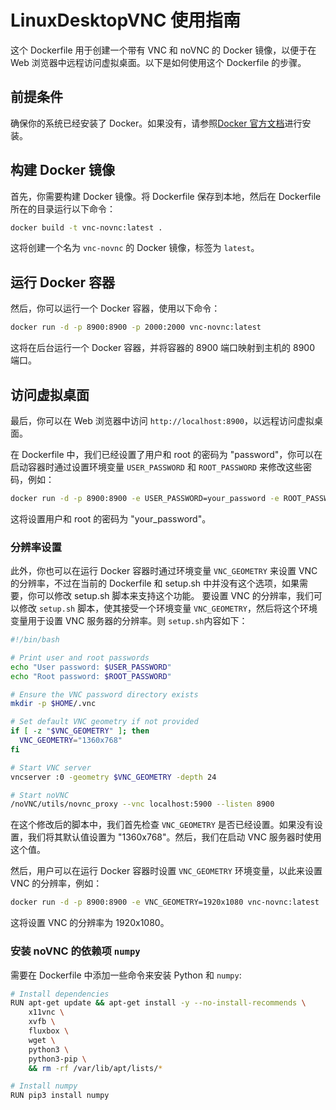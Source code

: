 # LinuxDesktopVNC 使用指南

这个 Dockerfile 用于创建一个带有 VNC 和 noVNC 的 Docker 镜像，以便于在 Web 浏览器中远程访问虚拟桌面。以下是如何使用这个 Dockerfile 的步骤。

## 前提条件

确保你的系统已经安装了 Docker。如果没有，请参照[Docker 官方文档](https://docs.docker.com/get-docker/)进行安装。

## 构建 Docker 镜像

首先，你需要构建 Docker 镜像。将 Dockerfile 保存到本地，然后在 Dockerfile 所在的目录运行以下命令：

```bash
docker build -t vnc-novnc:latest .
```

这将创建一个名为 `vnc-novnc` 的 Docker 镜像，标签为 `latest`。

## 运行 Docker 容器

然后，你可以运行一个 Docker 容器，使用以下命令：

```bash
docker run -d -p 8900:8900 -p 2000:2000 vnc-novnc:latest
```

这将在后台运行一个 Docker 容器，并将容器的 8900 端口映射到主机的 8900 端口。

## 访问虚拟桌面

最后，你可以在 Web 浏览器中访问 `http://localhost:8900`，以远程访问虚拟桌面。

在 Dockerfile 中，我们已经设置了用户和 root 的密码为 "password"，你可以在启动容器时通过设置环境变量 `USER_PASSWORD` 和 `ROOT_PASSWORD` 来修改这些密码，例如：

```bash
docker run -d -p 8900:8900 -e USER_PASSWORD=your_password -e ROOT_PASSWORD=your_password vnc-novnc:latest
```

这将设置用户和 root 的密码为 "your_password"。

### 分辨率设置
此外，你也可以在运行 Docker 容器时通过环境变量 `VNC_GEOMETRY` 来设置 VNC 的分辨率，不过在当前的 Dockerfile 和 setup.sh 中并没有这个选项，如果需要，你可以修改 setup.sh 脚本来支持这个功能。
要设置 VNC 的分辨率，我们可以修改 `setup.sh` 脚本，使其接受一个环境变量 `VNC_GEOMETRY`，然后将这个环境变量用于设置 VNC 服务器的分辨率。则 `setup.sh`内容如下：

```bash
#!/bin/bash

# Print user and root passwords
echo "User password: $USER_PASSWORD"
echo "Root password: $ROOT_PASSWORD"

# Ensure the VNC password directory exists
mkdir -p $HOME/.vnc

# Set default VNC geometry if not provided
if [ -z "$VNC_GEOMETRY" ]; then
  VNC_GEOMETRY="1360x768"
fi

# Start VNC server
vncserver :0 -geometry $VNC_GEOMETRY -depth 24

# Start noVNC
/noVNC/utils/novnc_proxy --vnc localhost:5900 --listen 8900
```

在这个修改后的脚本中，我们首先检查 `VNC_GEOMETRY` 是否已经设置。如果没有设置，我们将其默认值设置为 "1360x768"。然后，我们在启动 VNC 服务器时使用这个值。

然后，用户可以在运行 Docker 容器时设置 `VNC_GEOMETRY` 环境变量，以此来设置 VNC 的分辨率，例如：

```bash
docker run -d -p 8900:8900 -e VNC_GEOMETRY=1920x1080 vnc-novnc:latest
```

这将设置 VNC 的分辨率为 1920x1080。

### 安装 noVNC 的依赖项 `numpy`
需要在 Dockerfile 中添加一些命令来安装 Python 和 `numpy`:
```bash
# Install dependencies
RUN apt-get update && apt-get install -y --no-install-recommends \
    x11vnc \
    xvfb \
    fluxbox \
    wget \
    python3 \
    python3-pip \
    && rm -rf /var/lib/apt/lists/*

# Install numpy
RUN pip3 install numpy
````
